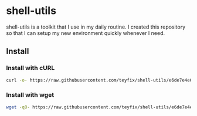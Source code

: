 # shell-utils

shell-utils is a toolkit that I use in my daily routine. I created this
repository so that I can setup my new environment quickly whenever I need.

## Install

### Install with cURL

```sh
curl -o- https://raw.githubusercontent.com/teyfix/shell-utils/e6de7e4e6ffaf66a725ed479bc16c247321bcf5d/install.sh | bash
```

### Install with wget

```sh
wget -qO- https://raw.githubusercontent.com/teyfix/shell-utils/e6de7e4e6ffaf66a725ed479bc16c247321bcf5d/install.sh | bash
```
